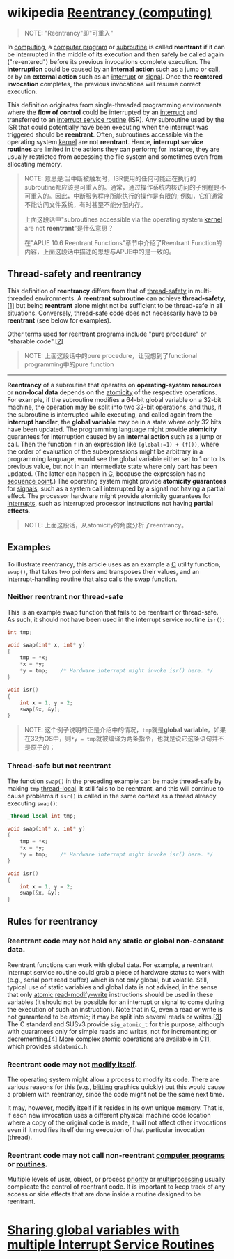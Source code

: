 # wikipedia [Reentrancy (computing)](https://en.wikipedia.org/wiki/Reentrancy_(computing))

> NOTE: "Reentrancy"即"可重入"

In [computing](https://en.wikipedia.org/wiki/Computing), a [computer program](https://en.wikipedia.org/wiki/Computer_program) or [subroutine](https://en.wikipedia.org/wiki/Subroutine) is called **reentrant** if it can be interrupted in the middle of its execution and then safely be called again ("re-entered") before its previous invocations complete execution. The **interruption** could be caused by an **internal action** such as a jump or call, or by an **external action** such as an [interrupt](https://en.wikipedia.org/wiki/Interrupt) or [signal](https://en.wikipedia.org/wiki/Signal_(computing)). Once the **reentered invocation** completes, the previous invocations will resume correct execution.

This definition originates from single-threaded programming environments where the **flow of control** could be interrupted by an [interrupt](https://en.wikipedia.org/wiki/Interrupt) and transferred to an [interrupt service routine](https://en.wikipedia.org/wiki/Interrupt_service_routine) (ISR). Any subroutine used by the ISR that could potentially have been executing when the interrupt was triggered should be **reentrant**. Often, subroutines accessible via the operating system [kernel](https://en.wikipedia.org/wiki/Kernel_(computing)) are not **reentrant**. Hence, **interrupt service routines** are limited in the actions they can perform; for instance, they are usually restricted from accessing the file system and sometimes even from allocating memory.



> NOTE: 意思是:当中断被触发时，ISR使用的任何可能正在执行的subroutine都应该是可重入的。通常，通过操作系统内核访问的子例程是不可重入的。因此，中断服务程序所能执行的操作是有限的; 例如，它们通常不能访问文件系统，有时甚至不能分配内存。
>
> 上面这段话中"subroutines accessible via the operating system [kernel](https://en.wikipedia.org/wiki/Kernel_(computing)) are not **reentrant**"是什么意思？
>
> 在"APUE 10.6 Reentrant Functions"章节中介绍了Reentrant Function的内容，上面这段话中描述的思想与APUE中的是一致的。

## Thread-safety and reentrancy

This definition of **reentrancy** differs from that of [thread-safety](https://en.wikipedia.org/wiki/Thread-safety) in multi-threaded environments. A **reentrant subroutine** can achieve **thread-safety**,[[1\]](https://en.wikipedia.org/wiki/Reentrancy_(computing)#cite_note-FOOTNOTEKerrisk2010[httpsbooksgooglecombooksid2SAQAQAAQBAJpgPA657_657]-1) but being **reentrant** alone might not be sufficient to be thread-safe in all situations. Conversely, thread-safe code does not necessarily have to be **reentrant** (see below for examples).

Other terms used for reentrant programs include "pure procedure" or "sharable code".[[2\]](https://en.wikipedia.org/wiki/Reentrancy_(computing)#cite_note-FOOTNOTERalston20001514%E2%80%931515-2)

> NOTE: 上面这段话中的pure  procedure，让我想到了functional programming中的pure function

---

**Reentrancy** of a subroutine that operates on **operating-system resources** or **non-local data** depends on the [atomicity](https://en.wikipedia.org/wiki/Atomicity_(programming)) of the respective operations. For example, if the subroutine modifies a 64-bit global variable on a 32-bit machine, the operation may be split into two 32-bit operations, and thus, if the subroutine is interrupted while executing, and called again from the **interrupt handler**, the **global variable** may be in a state where only 32 bits have been updated. The programming language might provide **atomicity** guarantees for interruption caused by an **internal action** such as a jump or call. Then the function `f` in an expression like `(global:=1) + (f())`, where the order of evaluation of the subexpressions might be arbitrary in a programming language, would see the global variable either set to 1 or to its previous value, but not in an intermediate state where only part has been updated. (The latter can happen in [C](https://en.wikipedia.org/wiki/C_programming_language), because the expression has no [sequence point](https://en.wikipedia.org/wiki/Sequence_point).) The operating system might provide **atomicity guarantees** for [signals](https://en.wikipedia.org/wiki/Signal_(computing)), such as a system call interrupted by a signal not having a partial effect. The processor hardware might provide atomicity guarantees for [interrupts](https://en.wikipedia.org/wiki/Interrupt), such as interrupted processor instructions not having **partial effects**.

> NOTE: 上面这段话，从atomicity的角度分析了reentrancy。

## Examples

To illustrate reentrancy, this article uses as an example a [C](https://en.wikipedia.org/wiki/C_(programming_language)) utility function, `swap()`, that takes two pointers and transposes their values, and an interrupt-handling routine that also calls the swap function.

### Neither reentrant nor thread-safe

This is an example swap function that fails to be reentrant or thread-safe. As such, it should not have been used in the interrupt service routine `isr()`:

```c
int tmp;

void swap(int* x, int* y)
{
    tmp = *x;
    *x = *y;
    *y = tmp;    /* Hardware interrupt might invoke isr() here. */
}

void isr()
{
    int x = 1, y = 2;
    swap(&x, &y);
}
```

> NOTE: 这个例子说明的正是介绍中的情况，`tmp`就是**global variable**，如果在32为OS中，则`*y = tmp`就被编译为两条指令，也就是说它这条语句并不是原子的；

### Thread-safe but not reentrant

The function `swap()` in the preceding example can be made thread-safe by making `tmp` [thread-local](https://en.wikipedia.org/wiki/Thread-local_storage). It still fails to be reentrant, and this will continue to cause problems if `isr()` is called in the same context as a thread already executing `swap()`:

```c
_Thread_local int tmp;

void swap(int* x, int* y)
{
    tmp = *x;
    *x = *y;
    *y = tmp;    /* Hardware interrupt might invoke isr() here. */
}

void isr()
{
    int x = 1, y = 2;
    swap(&x, &y);
}
```







## Rules for reentrancy

### Reentrant code may not hold any static or global non-constant data.

Reentrant functions can work with global data. For example, a reentrant interrupt service routine could grab a piece of hardware status to work with (e.g., serial port read buffer) which is not only global, but volatile. Still, typical use of static variables and global data is not advised, in the sense that only [atomic](https://en.wikipedia.org/wiki/Atomic_(computer_science)) [read-modify-write](https://en.wikipedia.org/wiki/Read-modify-write) instructions should be used in these variables (it should not be possible for an interrupt or signal to come during the execution of such an instruction). Note that in C, even a read or write is not guaranteed to be atomic; it may be split into several reads or writes.[[3\]](https://en.wikipedia.org/wiki/Reentrancy_(computing)#cite_note-Preshing_(2013)-3) The C standard and SUSv3 provide `sig_atomic_t` for this purpose, although with guarantees only for simple reads and writes, not for incrementing or decrementing.[[4\]](https://en.wikipedia.org/wiki/Reentrancy_(computing)#cite_note-FOOTNOTEKerrisk2010[httpsbooksgooglecombooksid2SAQAQAAQBAJpgPA428_428]-4) More complex atomic operations are available in [C11](https://en.wikipedia.org/wiki/C11_(C_standard_revision)), which provides `stdatomic.h`.



### Reentrant code may not [modify itself](https://en.wikipedia.org/wiki/Self-modifying_code).



The operating system might allow a process to modify its code. There are various reasons for this (e.g., [blitting](https://en.wikipedia.org/wiki/Blitting) graphics quickly) but this would cause a problem with reentrancy, since the code might not be the same next time.

It may, however, modify itself if it resides in its own unique memory. That is, if each new invocation uses a different physical machine code location where a copy of the original code is made, it will not affect other invocations even if it modifies itself during execution of that particular invocation (thread).

### Reentrant code may not call non-reentrant [computer programs](https://en.wikipedia.org/wiki/Computer_program) or [routines](https://en.wikipedia.org/wiki/Subroutine).

Multiple levels of user, object, or process [priority](https://en.wikipedia.org/wiki/Priority_queue) or [multiprocessing](https://en.wikipedia.org/wiki/Multiprocessing) usually complicate the control of reentrant code. It is important to keep track of any access or side effects that are done inside a routine designed to be reentrant.





# [Sharing global variables with multiple Interrupt Service Routines](https://www.microchip.com/forums/m921817.aspx)





